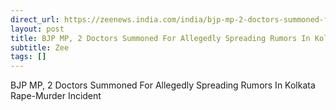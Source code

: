 ```yaml
---
direct_url: https://zeenews.india.com/india/bjp-mp-2-doctors-summoned-for-allegedly-spreading-rumors-in-kolkata-rape-murder-incident-2779496.html
layout: post
title: BJP MP, 2 Doctors Summoned For Allegedly Spreading Rumors In Kolkata Rape-Murder Incident
subtitle: Zee
tags: []
---
```


BJP MP, 2 Doctors Summoned For Allegedly Spreading Rumors In Kolkata Rape-Murder Incident
